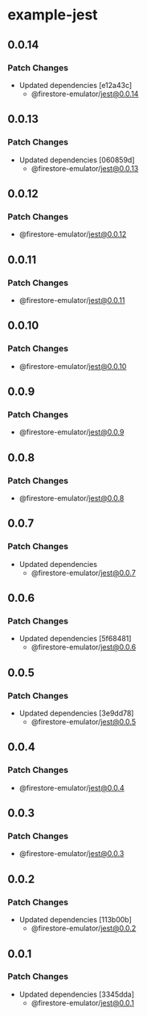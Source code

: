 # example-jest

## 0.0.14

### Patch Changes

- Updated dependencies [e12a43c]
  - @firestore-emulator/jest@0.0.14

## 0.0.13

### Patch Changes

- Updated dependencies [060859d]
  - @firestore-emulator/jest@0.0.13

## 0.0.12

### Patch Changes

- @firestore-emulator/jest@0.0.12

## 0.0.11

### Patch Changes

- @firestore-emulator/jest@0.0.11

## 0.0.10

### Patch Changes

- @firestore-emulator/jest@0.0.10

## 0.0.9

### Patch Changes

- @firestore-emulator/jest@0.0.9

## 0.0.8

### Patch Changes

- @firestore-emulator/jest@0.0.8

## 0.0.7

### Patch Changes

- Updated dependencies
  - @firestore-emulator/jest@0.0.7

## 0.0.6

### Patch Changes

- Updated dependencies [5f68481]
  - @firestore-emulator/jest@0.0.6

## 0.0.5

### Patch Changes

- Updated dependencies [3e9dd78]
  - @firestore-emulator/jest@0.0.5

## 0.0.4

### Patch Changes

- @firestore-emulator/jest@0.0.4

## 0.0.3

### Patch Changes

- @firestore-emulator/jest@0.0.3

## 0.0.2

### Patch Changes

- Updated dependencies [113b00b]
  - @firestore-emulator/jest@0.0.2

## 0.0.1

### Patch Changes

- Updated dependencies [3345dda]
  - @firestore-emulator/jest@0.0.1
